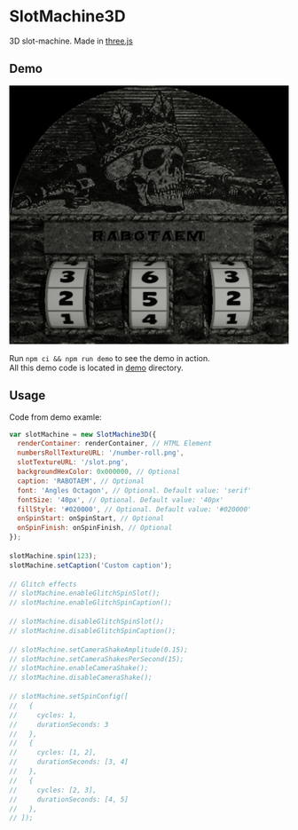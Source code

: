 # SlotMachine3D
3D slot-machine. Made in [three.js](https://threejs.org/)

## Demo

![preview of demo](preview.png)

Run `npm ci && npm run demo` to see the demo in action.  
All this demo code is located in [demo](demo) directory.  

## Usage

Code from demo examle:  
```js
var slotMachine = new SlotMachine3D({
  renderContainer: renderContainer, // HTML Element
  numbersRollTextureURL: '/number-roll.png',
  slotTextureURL: '/slot.png',
  backgroundHexColor: 0x000000, // Optional
  caption: 'RABOTAEM', // Optional
  font: 'Angles Octagon', // Optional. Default value: 'serif'
  fontSize: '40px', // Optional. Default value: '40px'
  fillStyle: '#020000', // Optional. Default value: '#020000'
  onSpinStart: onSpinStart, // Optional
  onSpinFinish: onSpinFinish, // Optional
});

slotMachine.spin(123);
slotMachine.setCaption('Custom caption');

// Glitch effects
// slotMachine.enableGlitchSpinSlot();
// slotMachine.enableGlitchSpinCaption();

// slotMachine.disableGlitchSpinSlot();
// slotMachine.disableGlitchSpinCaption();

// slotMachine.setCameraShakeAmplitude(0.15);
// slotMachine.setCameraShakesPerSecond(15);
// slotMachine.enableCameraShake();
// slotMachine.disableCameraShake();

// slotMachine.setSpinConfig([
//   {
//     cycles: 1,
//     durationSeconds: 3
//   },
//   {
//     cycles: [1, 2],
//     durationSeconds: [3, 4]
//   },
//   {
//     cycles: [2, 3],
//     durationSeconds: [4, 5]
//   },
// ]);
```
